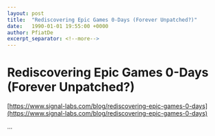 ```yaml
---
layout: post
title:  "Rediscovering Epic Games 0-Days (Forever Unpatched?)"
date:   1990-01-01 19:55:00 +0000
author: PfiatDe
excerpt_separator: <!--more-->
---
```


# Rediscovering Epic Games 0-Days (Forever Unpatched?)
[https://www.signal-labs.com/blog/rediscovering-epic-games-0-days](https://www.signal-labs.com/blog/rediscovering-epic-games-0-days)

...
<!--more-->
